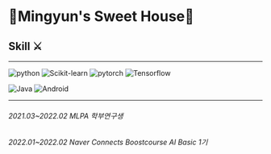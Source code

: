 # 📌Mingyun's Sweet House🎪
## Skill ⚔️
--------------------------
![python](https://img.shields.io/badge/Python-3776AB.svg?&style=for-the-badge&logo=Python&logoColor=yellow)
![Scikit-learn](https://img.shields.io/badge/scikitlearn-F7931E.svg?&style=for-the-badge&logo=scikitlearn&logoColor=blue)
![pytorch](https://img.shields.io/badge/Pytorch-EE4C2C.svg?&style=for-the-badge&logo=Pytorch&logoColor=white)
![Tensorflow](https://img.shields.io/badge/TensorFlow-FF6F00.svg?&style=for-the-badge&logo=TensorFlow&logoColor=white)


![Java](http://img.shields.io/badge/Java-007396.svg?&style=for-the-badge&logo=Java&logoColor=red)
![Android](http://img.shields.io/badge/Android-3DDC84.svg?&style=for-the-badge&logo=Android&logoColor=white)

-------------------------------
###### 2021.03~2022.02 MLPA 학부연구생

###### 2022.01~2022.02 Naver Connects Boostcourse AI Basic 1기 

<!--
**mingun0112/mingun0112** is a ✨ _special_ ✨ repository because its `README.md` (this file) appears on your GitHub profile.


Here are some ideas to get you started:

- 🔭 I’m currently working on ...
- 🌱 I’m currently learning ...
- 👯 I’m looking to collaborate on ...
- 🤔 I’m looking for help with ...
- 💬 Ask me about ...
- 📫 How to reach me: ...
- 😄 Pronouns: ...
- ⚡ Fun fact: ...
-->
